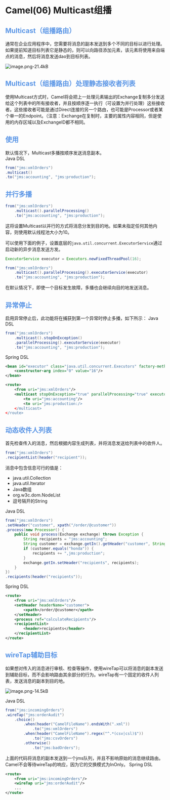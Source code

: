 # Camel(06) Multicast组播

## <font color=#5B96E6>Multicast（组播路由）</font>
通常在企业应用程序中，您需要将消息的副本发送到多个不同的目标以进行处理。如果提前知道目标列表它是静态的，则可以向路径添加元素，该元素将使用来自端点的消息，然后将消息发送dao到目标列表。

![image.png-21.4kB][1]

## <font color=#5B96E6>Multicast（组播路由）处理静态接收者列表</font>
使用Multicast方式时，Camel将会把上一处理元素输出的Exchange复制多分发送给这个列表中的所有接收者，并且按顺序逐一执行（可设置为并行处理）这些接收者。这些接收者可能是通过Direct连接的另一个路由，也可能是Processor或者某个单一的Endpoint。（注意：Exchange在复制时，主要的属性内容相同，但是使用的内存区域以及ExchangeID都不相同。

## <font color=#5B96E6>使用</font>
默认情况下，Multicast多播按顺序发送消息副本。   
Java DSL
```java
from("jms:xmlOrders")
.multicast()
.to("jms:accounting", "jms:production");
```

## <font color=#5B96E6>并行多播</font>
```java
from("jms:xmlOrders")
	.multicast().parallelProcessing()
	.to("jms:accounting", "jms:production");
```
这将设置Multicast以并行的方式将消息分发到目的地。如果未指定任何其他内容，则使用默认线程池大小为10。

可以使用下面的例子，设置底层的```java.util.concurrent.ExecutorService```通过启动新的异步消息发送方发。
```java
ExecutorService executor = Executors.newFixedThreadPool(16);

from("jms:xmlOrders")
	.multicast().parallelProcessing().executorService(executor)
	.to("jms:accounting", "jms:production");
```
在默认情况下，即使一个目标发生故障，多播也会继续向目的地发送消息。

## <font color=#5B96E6>异常停止</font>
启用异常停止后，此功能将在捕获到第一个异常时停止多播，如下所示：
Java DSL
```java
from("jms:xmlOrders")
	.multicast().stopOnException()
	.parallelProcessing().executorService(executor)
	.to("jms:accounting", "jms:production");
```
Spring DSL
```xml
<bean id="executor" class="java.util.concurrent.Executors" factory-method="newFixedThreadPool">
	<constructor-arg index="0" value="16"/>
</bean>

<route>
	<from uri="jms:xmlOrders"/>
	<multicast stopOnException="true" parallelProcessing="true" executorServiceRef="executor">
		<to uri="jms:accounting"/>
		<to uri="jms:production:/>
	</multicast>
</route>
```

## <font color=#5B96E6>动态收件人列表</font>
首先检查传入的消息，然后根据内容生成列表，并将消息发送给列表中的收件人。
```java
from("jms:xmlOrders")
.recipientList(header("recipient"));
```
消息中包含信息可行的值是：
 - java.util.Collection
 - java.util.Iterator
 - Java数组
 - org.w3c.dom.NodeList
 - 逗号隔开的String

Java DSL
```java
from("jms:xmlOrders")
.setHeader("customer", xpath("/order/@customer"))
.process(new Processor() {
	public void process(Exchange exchange) throws Exception {
		String recipients = "jms:accounting";
		String customer = exchange.getIn().getHeader("customer", String.class);
		if (customer.equals("honda")) {
			recipients += ",jms:production";
		}
		exchange.getIn.setHeader("recipients", recipients);
	}
})
.recipients(header("recipients"));
```
Spring DSL
```xml
<route>
	<from uri="jms:xmlOrders"/>
	<setHeader headerName="customer">
		<xpath>/order/@customer</xpath>
	</setHeader>
	<process ref="calculateRecipients"/>
	<recipientList>
		<header>recipients</header>
	</recipientList>
</route>
```

## <font color=#5B96E6>wireTap辅助目标</font>
如果想对传入的消息进行审核、检查等操作，使用wireTap可以将消息的副本发送到辅助目标，而不会影响路由其余部分的行为。wireTap有一个固定的收件人列表，发送消息的副本到目的地。

![image.png-14.5kB][2]

Java DSL
```java
from("jms:incomingOrders")
.wireTap("jms:orderAudit")
	.choice()
		.when(header("CamelFileName").endsWith(".xml"))
			.to("jms:xmlOrders")
		.when(header("CamelFileName").regex("^.*(csv|csl)$"))
			.to("jms:csvOrders")
		.otherwise()
			.to("jms:badOrders");
```
上面的代码将消息的副本发送到一个jms队列，并且不影响原始的消息继续路由。Camel不会等待wireTap的响应，因为它的交换模式为InOnly。
Spring DSL
```xml
<route>
    <from uri="jms:incomingOrders"/>
    <wireTap uri="jms:orderAudit"/>
    ...
</route>
```

 


[1]: http://static.zybuluo.com/Wang-1997/zcbd20gfkozt3o8xf27x0yyp/image.png
[2]: http://static.zybuluo.com/Wang-1997/0jklavelepn5ewn8nnyxst1i/image.png